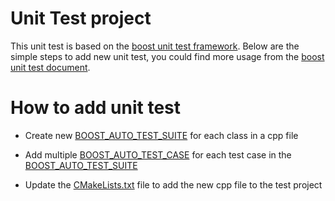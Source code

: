 # Unit Test project

This unit test is based on the [boost unit test framework](https://www.boost.org/doc/libs/1_78_0/libs/test/doc/html/index.html). Below are the simple steps to add new unit test, you could find more usage from the [boost unit test document](https://www.boost.org/doc/libs/1_78_0/libs/test/doc/html/index.html).

# How to add unit test

- Create new [BOOST_AUTO_TEST_SUITE](https://www.boost.org/doc/libs/1_78_0/libs/test/doc/html/boost_test/utf_reference/test_org_reference/test_org_boost_auto_test_suite.html) for each class in a cpp file

- Add multiple [BOOST_AUTO_TEST_CASE](https://www.boost.org/doc/libs/1_78_0/libs/test/doc/html/boost_test/utf_reference/test_org_reference/test_org_boost_auto_test_case.html) for each test case in the [BOOST_AUTO_TEST_SUITE](https://www.boost.org/doc/libs/1_78_0/libs/test/doc/html/boost_test/utf_reference/test_org_reference/test_org_boost_auto_test_suite.html)

- Update the [CMakeLists.txt](https://github.com/microsoft/DiskANN/blob/main/tests/CMakeLists.txt) file to add the new cpp file to the test project